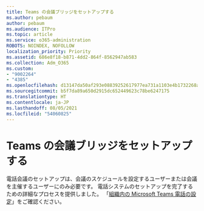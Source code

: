 ```yaml
---
title: Teams の会議ブリッジをセットアップする
ms.author: pebaum
author: pebaum
ms.audience: ITPro
ms.topic: article
ms.service: o365-administration
ROBOTS: NOINDEX, NOFOLLOW
localization_priority: Priority
ms.assetid: 686e8f18-b871-4dd2-864f-8562947ab583
ms.collection: Adm_O365
ms.custom:
- "9002264"
- "4385"
ms.openlocfilehash: d13147da50af293e08839252617977ea731a1103e4b1732268aff645721d5f73
ms.sourcegitcommit: b5f7da89a650d2915dc652449623c78be6247175
ms.translationtype: HT
ms.contentlocale: ja-JP
ms.lasthandoff: 08/05/2021
ms.locfileid: "54060825"
---
```

# <a name="set-up-a-conferencing-bridge-for-teams"></a>Teams の会議ブリッジをセットアップする

電話会議のセットアップは、会議のスケジュールを設定するユーザーまたは会議を主催するユーザーにのみ必要です。 電話システムのセットアップを完了するための詳細なプロセスを提供しました。 「[組織内の Microsoft Teams 電話の設定](https://docs.microsoft.com/MicrosoftTeams/phone-number-calling-plans/port-order-overview)」をご確認ください。
